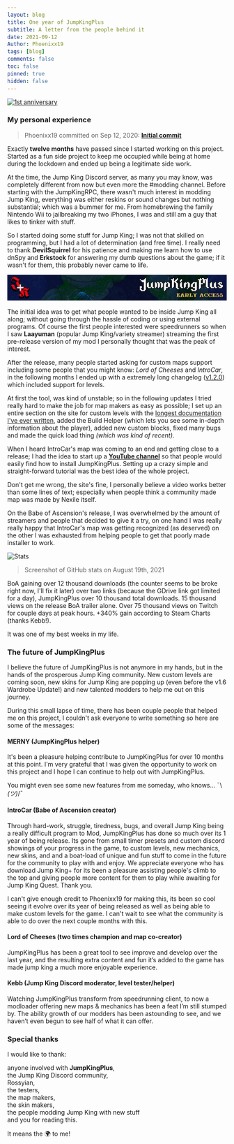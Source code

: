 ```yaml
---
layout: blog
title: One year of JumpKingPlus
subtitle: A letter from the people behind it
date: 2021-09-12
Author: Phoenixx19
tags: [blog]
comments: false
toc: false
pinned: true
hidden: false
---
```


<!-- more -->

<a href="https://github.com/Phoenixx19/JumpKingPlus/commit/64f832918929292cf5f43f931545e332bb005d44">
    <img class="thumbnail" src="https://raw.githubusercontent.com/Phoenixx19/JumpKingPlus/www/images/blog1-0.png" alt="1st anniversary" title="1st anniversary" />
</a>

<br>

### My personal experience

> Phoenixx19 committed on Sep 12, 2020: **[Initial commit](https://github.com/Phoenixx19/JumpKingPlus/commit/64f832918929292cf5f43f931545e332bb005d44)** 

Exactly **twelve months** have passed since I started working on this project. Started as a fun side project to keep me occupied while being at home during the lockdown and ended up being a legitimate side work.

At the time, the Jump King Discord server, as many you may know, was completely different from now but even more the #modding channel. Before starting with the JumpKingRPC, there wasn't much interest in modding Jump King, everything was either reskins or sound changes but nothing substantial; which was a bummer for me.
From homebrewing the family Nintendo Wii to jailbreaking my two iPhones, I was and still am a guy that likes to tinker with stuff.

So I started doing some stuff for Jump King; I was not that skilled on programming, but I had a lot of determination (and free time). I really need to thank **DevilSquirrel** for his patience and making me learn how to use dnSpy and **Erkstock** for answering my dumb questions about the game; if it wasn't for them, this probably never came to life.

![Early Access](https://raw.githubusercontent.com/Phoenixx19/JumpKingPlus/www/images/Banner.png)

The initial idea was to get what people wanted to be inside Jump King all along; without going through the hassle of coding or using external programs. Of course the first people interested were speedrunners so when I saw **Laayuman** (popular Jump King/variety streamer) streaming the first pre-release version of my mod I personally thought that was the peak of interest.

After the release, many people started asking for custom maps support including some people that you might know: *Lord of Cheeses* and *IntroCar*, in the following months I ended up with a extremely long changelog ([v1.2.0](https://phoenixx19.github.io/JumpKingPlus/publicv120/)) which included support for levels.

At first the tool, was kind of unstable; so in the following updates I tried really hard to make the job for map makers as easy as possible; I set up an entire section on the site for custom levels with the <u>longest documentation I've ever written</u>, added the Build Helper (which lets you see some in-depth information about the player), added new custom blocks, fixed many bugs and made the quick load thing *(which was kind of recent)*.

When I heard IntroCar's map was coming to an end and getting close to a release; I had the idea to start up a **[YouTube channel](https://www.youtube.com/channel/UCPanZmDtq5azWY_OY9XKD5w)** so that people would easily find how to install JumpKingPlus. Setting up a crazy simple and straight-forward tutorial was the best idea of the whole project.

Don't get me wrong, the site's fine, I personally believe a video works better than some lines of text; especially when people think a community made map was made by Nexile itself.

On the Babe of Ascension's release, I was overwhelmed by the amount of streamers and people that decided to give it a try, on one hand I was really really happy that IntroCar's map was getting recognized (as deserved) on the other I was exhausted from helping people to get that poorly made installer to work.

![Stats](https://raw.githubusercontent.com/Phoenixx19/JumpKingPlus/www/images/blog1-1.png)

> Screenshot of GitHub stats on August 19th, 2021

BoA gaining over 12 thousand downloads (the counter seems to be broke right now, I'll fix it later) over two links (because the GDrive link got limited for a day), JumpKingPlus over 10 thousand total downloads. 15 thousand views on the release BoA trailer alone. Over 75 thousand views on Twitch for couple days at peak hours. +340% gain according to Steam Charts (thanks Kebb!).

It was one of my best weeks in my life.

### The future of JumpKingPlus

I believe the future of JumpKingPlus is not anymore in my hands, but in the hands of the prosperous Jump King community. New custom levels are coming soon, new skins for Jump King are popping up (even before the v1.6 Wardrobe Update!) and new talented modders to help me out on this journey.

During this small lapse of time, there has been couple people that helped me on this project, I couldn't ask everyone to write something so here are some of the messages:

#### MERNY (JumpKingPlus helper)

It's been a pleasure helping contribute to JumpKingPlus for over 10 months at this point. I'm very grateful that I was given the opportunity to work on this project and I hope I can continue to help out with JumpKingPlus. 

You might even see some new features from me someday, who knows... ¯\\_(ツ)_/¯

#### IntroCar (Babe of Ascension creator)

Through hard-work, struggle, tiredness, bugs, and overall Jump King being a really difficult program to Mod, JumpKingPlus has done so much over its 1 year of being release. Its gone from small timer presets and custom discord showings of your progress in the game, to custom levels, new mechanics, new skins, and and a boat-load of unique and fun stuff to come in the future for the community to play with and enjoy. We appreciate everyone who has download Jump King+ for its been a pleasure assisting people's climb to the top and giving people more content for them to play while awaiting for Jump King Quest. Thank you.

I can't give enough credit to Phoenixx19 for making this, its been so cool seeing it evolve over its year of being released as well as being able to make custom levels for the game. I can't wait to see what the community is able to do over the next couple months with this.

#### Lord of Cheeses (two times champion and map co-creator)

JumpKingPlus has been a great tool to see improve and develop over the last year, and the resulting extra content and fun it’s added to the game has made jump king a much more enjoyable experience.

#### Kebb (Jump King Discord moderator, level tester/helper)

Watching JumpKingPlus transform from speedrunning client, to now a modloader offering new maps & mechanics has been a feat I’m still stumped by. The ability growth of our modders has been astounding to see, and we haven’t even begun to see half of what it can offer.



### Special thanks

I would like to thank: 

anyone involved with **JumpKingPlus**, <br>the Jump King Discord community, <br>Rossyian, <br>the testers, <br>the map makers, <br>the skin makers, <br>the people modding Jump King with new stuff <br>and you for reading this. 

It means the 🌍 to me!